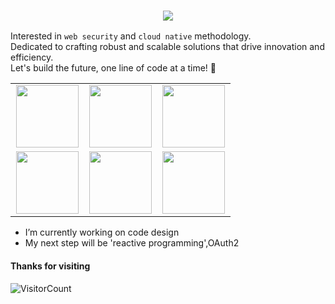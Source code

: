 ### <p align="center"><img src="https://i.imgur.com/A6bWGFl.gif"/></p>    
Interested in `web security` and `cloud native` methodology.    
Dedicated to crafting robust and scalable solutions that drive innovation and efficiency.    
Let's build the future, one line of code at a time! 🚀
<table>
<tbody>
 <tr>
<td align="center" width="33%">
<img height=100px src="https://www.vectorlogo.zone/logos/java/java-ar21.svg"> 
</td>
<td align="center" width="33%">
<img height=100px src="https://www.vectorlogo.zone/logos/springio/springio-ar21.svg"> 
</td>
<td align="center" width="33%">
  <img height=100px src="https://www.vectorlogo.zone/logos/hibernate/hibernate-ar21.svg">
   </td>
</tr>
  <tr>
  <td align="center" width="33%">
<img height=100px src="https://www.vectorlogo.zone/logos/elastic/elastic-ar21.svg"> 
</td>
<td align="center" width="33%">
<img height=100px src="https://www.vectorlogo.zone/logos/linux/linux-ar21.svg"> 
</td>
<td align="center" width="33%">
  <img height=100px src="https://www.vectorlogo.zone/logos/apache_kafka/apache_kafka-ar21.svg">
   </td>
  </tr>
</tbody>
</table>

- I’m currently working on code design
- My next step will be 'reactive programming',OAuth2

<!--<span align='center'> ![Alt Text](https://media.giphy.com/media/8ju8TNTNzZ3Dq/source.gif) </span>-->

#### Thanks for visiting
![VisitorCount](https://profile-counter.glitch.me/sadeq220/count.svg)
